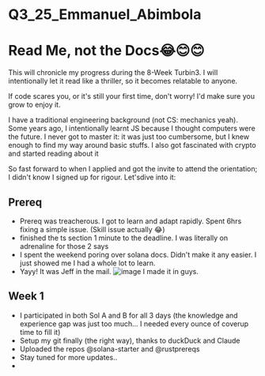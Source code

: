 # Q3_25_Emmanuel_Abimbola
# Read Me, not the Docs😂😊😊

This will chronicle my progress during the 8-Week Turbin3. 
I will intentionally let it read like a thriller, so it becomes relatable to anyone.

If code scares you, or it's still your first time, don't worry! I'd make sure you grow to enjoy it.

I have a traditional engineering background (not CS: mechanics yeah). Some years ago, I intentionally learnt JS because I thought computers were the future. I never got to master it: it was just too cumbersome, but I knew enough to find my way around basic stuffs. I also got fascinated with crypto and started reading about it

So fast forward to when I applied and got the invite to attend the orientation; I didn't know I signed up for rigour. Let'sdive into it:

## Prereq
- Prereq was treacherous. I got to learn and adapt rapidly. Spent 6hrs fixing a simple issue. (Skill issue actually 😂)
- finished the ts section 1 minute to the deadline. I was literally on adrenaline for those 2 says
- I spent the weekend poring over solana docs. Didn't make it any easier. I just showed me I had a whole lot to learn.
- Yayy! It was Jeff in the mail. ![image](https://github.com/user-attachments/assets/2aa180ab-6088-418f-bf4d-9c1da33c333d)
I made it in guys.

## Week 1
- I participated in both Sol A and B for all 3 days (the knowledge and experience gap was just too much... I needed every ounce of coverup time to fill it)
- Setup my git finally (the right way), thanks to duckDuck and Claude
- Uploaded the repos @solana-starter and @rustprereqs
- Stay tuned for more updates..
- 

